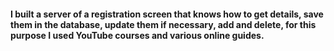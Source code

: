 #### I built a server of a registration screen that knows how to get details, save them in the database, update them if necessary, add and delete, for this purpose I used YouTube courses and various online guides. 